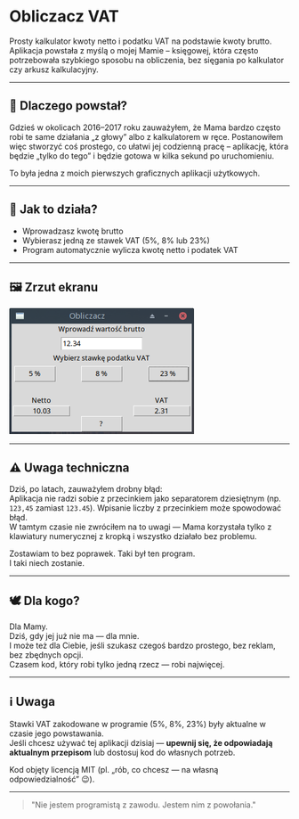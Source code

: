 # Obliczacz VAT

Prosty kalkulator kwoty netto i podatku VAT na podstawie kwoty brutto.  
Aplikacja powstała z myślą o mojej Mamie – księgowej, która często potrzebowała szybkiego sposobu na obliczenia, bez sięgania po kalkulator czy arkusz kalkulacyjny.

---

## 🧾 Dlaczego powstał?

Gdzieś w okolicach 2016–2017 roku zauważyłem, że Mama bardzo często robi te same działania „z głowy” albo z kalkulatorem w ręce. Postanowiłem więc stworzyć coś prostego, co ułatwi jej codzienną pracę – aplikację, która będzie „tylko do tego” i będzie gotowa w kilka sekund po uruchomieniu.

To była jedna z moich pierwszych graficznych aplikacji użytkowych.

---

## 📌 Jak to działa?

- Wprowadzasz kwotę brutto
- Wybierasz jedną ze stawek VAT (5%, 8% lub 23%)
- Program automatycznie wylicza kwotę netto i podatek VAT

---

## 🖼️ Zrzut ekranu

![Zrzut ekranu](obliczacz.png)

---

## ⚠️ Uwaga techniczna

Dziś, po latach, zauważyłem drobny błąd:  
Aplikacja nie radzi sobie z przecinkiem jako separatorem dziesiętnym (np. `123,45` zamiast `123.45`). Wpisanie liczby z przecinkiem może spowodować błąd.  
W tamtym czasie nie zwróciłem na to uwagi — Mama korzystała tylko z klawiatury numerycznej z kropką i wszystko działało bez problemu.

Zostawiam to bez poprawek. Taki był ten program.  
I taki niech zostanie.

---

## 🕊️ Dla kogo?

Dla Mamy.  
Dziś, gdy jej już nie ma — dla mnie.  
I może też dla Ciebie, jeśli szukasz czegoś bardzo prostego, bez reklam, bez zbędnych opcji.  
Czasem kod, który robi tylko jedną rzecz — robi najwięcej.

---

## ℹ️ Uwaga

Stawki VAT zakodowane w programie (5%, 8%, 23%) były aktualne w czasie jego powstawania.  
Jeśli chcesz używać tej aplikacji dzisiaj — **upewnij się, że odpowiadają aktualnym przepisom** lub dostosuj kod do własnych potrzeb.

Kod objęty licencją MIT (pl. „rób, co chcesz — na własną odpowiedzialność” 😉).

---

> "Nie jestem programistą z zawodu. Jestem nim z powołania."
